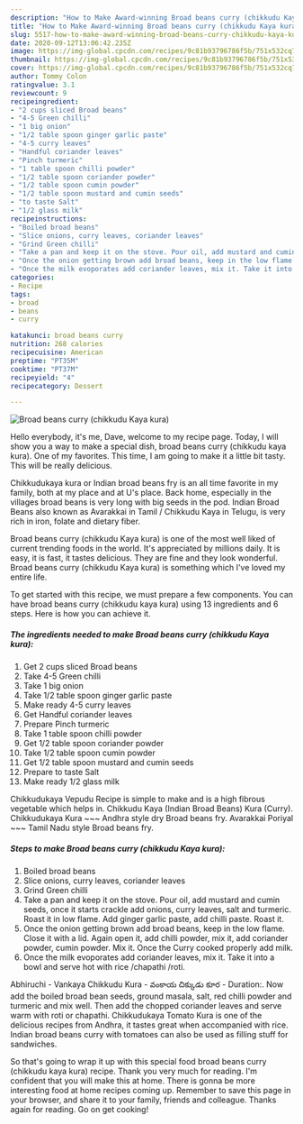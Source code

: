 ```yaml
---
description: "How to Make Award-winning Broad beans curry (chikkudu Kaya kura)"
title: "How to Make Award-winning Broad beans curry (chikkudu Kaya kura)"
slug: 5517-how-to-make-award-winning-broad-beans-curry-chikkudu-kaya-kura
date: 2020-09-12T13:06:42.235Z
image: https://img-global.cpcdn.com/recipes/9c81b93796786f5b/751x532cq70/broad-beans-curry-chikkudu-kaya-kura-recipe-main-photo.jpg
thumbnail: https://img-global.cpcdn.com/recipes/9c81b93796786f5b/751x532cq70/broad-beans-curry-chikkudu-kaya-kura-recipe-main-photo.jpg
cover: https://img-global.cpcdn.com/recipes/9c81b93796786f5b/751x532cq70/broad-beans-curry-chikkudu-kaya-kura-recipe-main-photo.jpg
author: Tommy Colon
ratingvalue: 3.1
reviewcount: 9
recipeingredient:
- "2 cups sliced Broad beans"
- "4-5 Green chilli"
- "1 big onion"
- "1/2 table spoon ginger garlic paste"
- "4-5 curry leaves"
- "Handful coriander leaves"
- "Pinch turmeric"
- "1 table spoon chilli powder"
- "1/2 table spoon coriander powder"
- "1/2 table spoon cumin powder"
- "1/2 table spoon mustard and cumin seeds"
- "to taste Salt"
- "1/2 glass milk"
recipeinstructions:
- "Boiled broad beans"
- "Slice onions, curry leaves, coriander leaves"
- "Grind Green chilli"
- "Take a pan and keep it on the stove. Pour oil, add mustard and cumin seeds, once it starts crackle add onions, curry leaves, salt and turmeric. Roast it in low flame. Add ginger garlic paste, add chilli paste. Roast it."
- "Once the onion getting brown add broad beans, keep in the low flame. Close it with a lid. Again open it, add chilli powder, mix it, add coriander powder, cumin powder. Mix it. Once the Curry cooked properly add milk."
- "Once the milk evoporates add coriander leaves, mix it. Take it into a bowl and serve hot with rice /chapathi /roti."
categories:
- Recipe
tags:
- broad
- beans
- curry

katakunci: broad beans curry 
nutrition: 268 calories
recipecuisine: American
preptime: "PT35M"
cooktime: "PT37M"
recipeyield: "4"
recipecategory: Dessert

---
```



![Broad beans curry (chikkudu Kaya kura)](https://img-global.cpcdn.com/recipes/9c81b93796786f5b/751x532cq70/broad-beans-curry-chikkudu-kaya-kura-recipe-main-photo.jpg)

Hello everybody, it's me, Dave, welcome to my recipe page. Today, I will show you a way to make a special dish, broad beans curry (chikkudu kaya kura). One of my favorites. This time, I am going to make it a little bit tasty. This will be really delicious.

Chikkudukaya kura or Indian broad beans fry is an all time favorite in my family, both at my place and at U&#39;s place. Back home, especially in the villages broad beans is very long with big seeds in the pod. Indian Broad Beans also known as Avarakkai in Tamil / Chikkudu Kaya in Telugu, is very rich in iron, folate and dietary fiber.

Broad beans curry (chikkudu Kaya kura) is one of the most well liked of current trending foods in the world. It's appreciated by millions daily. It is easy, it is fast, it tastes delicious. They are fine and they look wonderful. Broad beans curry (chikkudu Kaya kura) is something which I've loved my entire life.


To get started with this recipe, we must prepare a few components. You can have broad beans curry (chikkudu kaya kura) using 13 ingredients and 6 steps. Here is how you can achieve it.

<!--inarticleads1-->

##### The ingredients needed to make Broad beans curry (chikkudu Kaya kura):

1. Get 2 cups sliced Broad beans
1. Take 4-5 Green chilli
1. Take 1 big onion
1. Take 1/2 table spoon ginger garlic paste
1. Make ready 4-5 curry leaves
1. Get Handful coriander leaves
1. Prepare Pinch turmeric
1. Take 1 table spoon chilli powder
1. Get 1/2 table spoon coriander powder
1. Take 1/2 table spoon cumin powder
1. Get 1/2 table spoon mustard and cumin seeds
1. Prepare to taste Salt
1. Make ready 1/2 glass milk


Chikkudukaya Vepudu Recipe is simple to make and is a high fibrous vegetable which helps in. Chikkudu Kaya (Indian Broad Beans) Kura (Curry). Chikkudukaya Kura ~~~ Andhra style dry Broad beans fry. Avarakkai Poriyal ~~~ Tamil Nadu style Broad beans fry. 

<!--inarticleads2-->

##### Steps to make Broad beans curry (chikkudu Kaya kura):

1. Boiled broad beans
1. Slice onions, curry leaves, coriander leaves
1. Grind Green chilli
1. Take a pan and keep it on the stove. Pour oil, add mustard and cumin seeds, once it starts crackle add onions, curry leaves, salt and turmeric. Roast it in low flame. Add ginger garlic paste, add chilli paste. Roast it.
1. Once the onion getting brown add broad beans, keep in the low flame. Close it with a lid. Again open it, add chilli powder, mix it, add coriander powder, cumin powder. Mix it. Once the Curry cooked properly add milk.
1. Once the milk evoporates add coriander leaves, mix it. Take it into a bowl and serve hot with rice /chapathi /roti.


Abhiruchi - Vankaya Chikkudu Kura - వంకాయ చిక్కుడు కూర - Duration:. Now add the boiled broad bean seeds, ground masala, salt, red chilli powder and turmeric and mix well. Then add the chopped coriander leaves and serve warm with roti or chapathi. Chikkudukaya Tomato Kura is one of the delicious recipes from Andhra, it tastes great when accompanied with rice. Indian broad beans curry with tomatoes can also be used as filling stuff for sandwiches. 

So that's going to wrap it up with this special food broad beans curry (chikkudu kaya kura) recipe. Thank you very much for reading. I'm confident that you will make this at home. There is gonna be more interesting food at home recipes coming up. Remember to save this page in your browser, and share it to your family, friends and colleague. Thanks again for reading. Go on get cooking!
